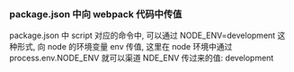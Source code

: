 ### package.json 中向 webpack 代码中传值

package.json 中 script 对应的命令中, 可以通过 NODE_ENV=development 这种形式, 向 node 的环境变量 env 传值, 这里在 node 环境中通过 process.env.NODE_ENV 就可以渠道 NDE_ENV 传过来的值: development
